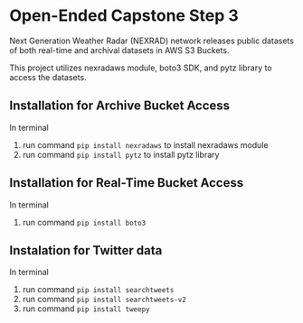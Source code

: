 # Open-Ended Capstone Step 3
Next Generation Weather Radar (NEXRAD) network releases public datasets of both real-time and archival datasets in AWS S3 Buckets.

This project utilizes nexradaws module, boto3 SDK, and pytz library to access the datasets.

## Installation for Archive Bucket Access

In terminal 
1. run command ```pip install nexradaws``` to install nexradaws module
2. run command ```pip install pytz``` to install pytz library

## Installation for Real-Time Bucket Access

In terminal
1. run command ```pip install boto3```

## Instalation for Twitter data

In terminal
1. run command ```pip install searchtweets```
2. run command ```pip install searchtweets-v2```
3. run command ```pip install tweepy```